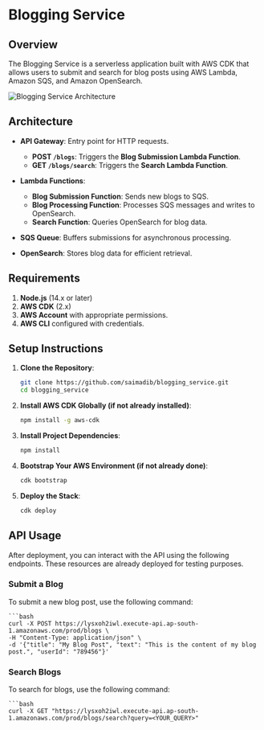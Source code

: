 # Blogging Service

## Overview

The Blogging Service is a serverless application built with AWS CDK that allows users to submit and search for blog posts using AWS Lambda, Amazon SQS, and Amazon OpenSearch.

![Blogging Service Architecture](https://github.com/user-attachments/assets/46cd3016-09f9-4444-9906-8c9f6c9af533)

## Architecture

- **API Gateway**: Entry point for HTTP requests.
  - **POST `/blogs`**: Triggers the **Blog Submission Lambda Function**.
  - **GET `/blogs/search`**: Triggers the **Search Lambda Function**.

- **Lambda Functions**:
  - **Blog Submission Function**: Sends new blogs to SQS.
  - **Blog Processing Function**: Processes SQS messages and writes to OpenSearch.
  - **Search Function**: Queries OpenSearch for blog data.

- **SQS Queue**: Buffers submissions for asynchronous processing.

- **OpenSearch**: Stores blog data for efficient retrieval.

## Requirements

1. **Node.js** (14.x or later)
2. **AWS CDK** (2.x)
3. **AWS Account** with appropriate permissions.
4. **AWS CLI** configured with credentials.

## Setup Instructions

1. **Clone the Repository**:

   ```bash
   git clone https://github.com/saimadib/blogging_service.git
   cd blogging_service
   
2. **Install AWS CDK Globally (if not already installed)**:

   ```bash
   npm install -g aws-cdk

3. **Install Project Dependencies**:

   ```bash
   npm install

4. **Bootstrap Your AWS Environment (if not already done)**:

   ```bash
   cdk bootstrap

5. **Deploy the Stack**:

   ```bash
   cdk deploy

## API Usage

After deployment, you can interact with the API using the following endpoints. These resources are already deployed for testing purposes.

### Submit a Blog

To submit a new blog post, use the following command:

    ```bash
    curl -X POST https://lysxoh2iwl.execute-api.ap-south-1.amazonaws.com/prod/blogs \
    -H "Content-Type: application/json" \
    -d '{"title": "My Blog Post", "text": "This is the content of my blog post.", "userId": "789456"}'

### Search Blogs

To search for blogs, use the following command:

    ```bash
    curl -X GET "https://lysxoh2iwl.execute-api.ap-south-1.amazonaws.com/prod/blogs/search?query=<YOUR_QUERY>"
